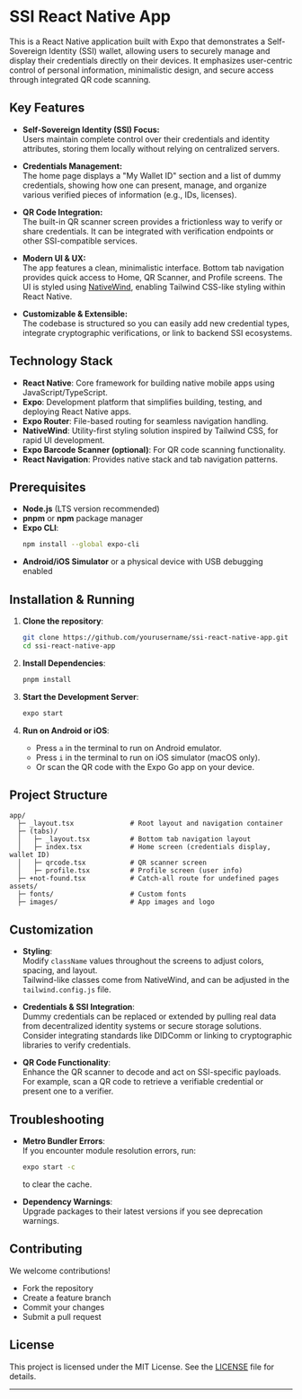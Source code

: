 # SSI React Native App

This is a React Native application built with Expo that demonstrates a Self-Sovereign Identity (SSI) wallet, allowing users to securely manage and display their credentials directly on their devices. It emphasizes user-centric control of personal information, minimalistic design, and secure access through integrated QR code scanning.

## Key Features

- **Self-Sovereign Identity (SSI) Focus:**  
  Users maintain complete control over their credentials and identity attributes, storing them locally without relying on centralized servers.

- **Credentials Management:**  
  The home page displays a "My Wallet ID" section and a list of dummy credentials, showing how one can present, manage, and organize various verified pieces of information (e.g., IDs, licenses).

- **QR Code Integration:**  
  The built-in QR scanner screen provides a frictionless way to verify or share credentials. It can be integrated with verification endpoints or other SSI-compatible services.

- **Modern UI & UX:**  
  The app features a clean, minimalistic interface. Bottom tab navigation provides quick access to Home, QR Scanner, and Profile screens. The UI is styled using [NativeWind](https://nativewind.dev), enabling Tailwind CSS-like styling within React Native.

- **Customizable & Extensible:**  
  The codebase is structured so you can easily add new credential types, integrate cryptographic verifications, or link to backend SSI ecosystems.

## Technology Stack

- **React Native**: Core framework for building native mobile apps using JavaScript/TypeScript.
- **Expo**: Development platform that simplifies building, testing, and deploying React Native apps.
- **Expo Router**: File-based routing for seamless navigation handling.
- **NativeWind**: Utility-first styling solution inspired by Tailwind CSS, for rapid UI development.
- **Expo Barcode Scanner (optional)**: For QR code scanning functionality.
- **React Navigation**: Provides native stack and tab navigation patterns.

## Prerequisites

- **Node.js** (LTS version recommended)
- **pnpm** or **npm** package manager
- **Expo CLI**:
  ```bash
  npm install --global expo-cli
  ```
- **Android/iOS Simulator** or a physical device with USB debugging enabled

## Installation & Running

1. **Clone the repository**:
   ```bash
   git clone https://github.com/yourusername/ssi-react-native-app.git
   cd ssi-react-native-app
   ```

2. **Install Dependencies**:
   ```bash
   pnpm install
   ```

3. **Start the Development Server**:
   ```bash
   expo start
   ```

4. **Run on Android or iOS**:
   - Press `a` in the terminal to run on Android emulator.
   - Press `i` in the terminal to run on iOS simulator (macOS only).
   - Or scan the QR code with the Expo Go app on your device.

## Project Structure

```
app/
  ├─ _layout.tsx              # Root layout and navigation container
  ├─ (tabs)/
  │   ├─ _layout.tsx          # Bottom tab navigation layout
  │   ├─ index.tsx            # Home screen (credentials display, wallet ID)
  │   ├─ qrcode.tsx           # QR scanner screen
  │   ├─ profile.tsx          # Profile screen (user info)
  ├─ +not-found.tsx           # Catch-all route for undefined pages
assets/
  ├─ fonts/                   # Custom fonts
  ├─ images/                  # App images and logo
```

## Customization

- **Styling**:  
  Modify `className` values throughout the screens to adjust colors, spacing, and layout.  
  Tailwind-like classes come from NativeWind, and can be adjusted in the `tailwind.config.js` file.

- **Credentials & SSI Integration**:  
  Dummy credentials can be replaced or extended by pulling real data from decentralized identity systems or secure storage solutions. Consider integrating standards like DIDComm or linking to cryptographic libraries to verify credentials.

- **QR Code Functionality**:  
  Enhance the QR scanner to decode and act on SSI-specific payloads. For example, scan a QR code to retrieve a verifiable credential or present one to a verifier.

## Troubleshooting

- **Metro Bundler Errors**:  
  If you encounter module resolution errors, run:
  ```bash
  expo start -c
  ```
  to clear the cache.

- **Dependency Warnings**:  
  Upgrade packages to their latest versions if you see deprecation warnings.

## Contributing

We welcome contributions!  
- Fork the repository
- Create a feature branch
- Commit your changes  
- Submit a pull request

## License

This project is licensed under the MIT License. See the [LICENSE](LICENSE) file for details.

---

